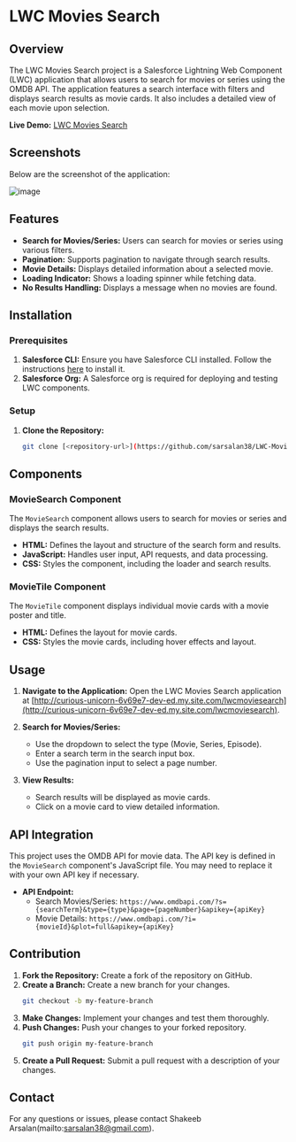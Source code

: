 # LWC Movies Search

## Overview

The LWC Movies Search project is a Salesforce Lightning Web Component (LWC) application that allows users to search for movies or series using the OMDB API. The application features a search interface with filters and displays search results as movie cards. It also includes a detailed view of each movie upon selection.

**Live Demo:** [LWC Movies Search](http://curious-unicorn-6v69e7-dev-ed.my.site.com/lwcmoviesearch)

## Screenshots

Below are the screenshot of the application:

![image](https://github.com/user-attachments/assets/763608e5-76b4-4ce6-86e0-d9ef44e69262)


## Features

- **Search for Movies/Series:** Users can search for movies or series using various filters.
- **Pagination:** Supports pagination to navigate through search results.
- **Movie Details:** Displays detailed information about a selected movie.
- **Loading Indicator:** Shows a loading spinner while fetching data.
- **No Results Handling:** Displays a message when no movies are found.

## Installation

### Prerequisites

1. **Salesforce CLI:** Ensure you have Salesforce CLI installed. Follow the instructions [here](https://developer.salesforce.com/tools/sfdxcli) to install it.
2. **Salesforce Org:** A Salesforce org is required for deploying and testing LWC components.

### Setup

1. **Clone the Repository:**
   ```bash
   git clone [<repository-url>](https://github.com/sarsalan38/LWC-Movie-Project.git)

## Components

### MovieSearch Component
The `MovieSearch` component allows users to search for movies or series and displays the search results.

- **HTML:** Defines the layout and structure of the search form and results.
- **JavaScript:** Handles user input, API requests, and data processing.
- **CSS:** Styles the component, including the loader and search results.

### MovieTile Component
The `MovieTile` component displays individual movie cards with a movie poster and title.

- **HTML:** Defines the layout for movie cards.
- **CSS:** Styles the movie cards, including hover effects and layout.

## Usage

1. **Navigate to the Application:**
   Open the LWC Movies Search application at [http://curious-unicorn-6v69e7-dev-ed.my.site.com/lwcmoviesearch](http://curious-unicorn-6v69e7-dev-ed.my.site.com/lwcmoviesearch).

2. **Search for Movies/Series:**
   - Use the dropdown to select the type (Movie, Series, Episode).
   - Enter a search term in the search input box.
   - Use the pagination input to select a page number.

3. **View Results:**
   - Search results will be displayed as movie cards.
   - Click on a movie card to view detailed information.

## API Integration

This project uses the OMDB API for movie data. The API key is defined in the `MovieSearch` component's JavaScript file. You may need to replace it with your own API key if necessary.

- **API Endpoint:**
  - Search Movies/Series: `https://www.omdbapi.com/?s={searchTerm}&type={type}&page={pageNumber}&apikey={apiKey}`
  - Movie Details: `https://www.omdbapi.com/?i={movieId}&plot=full&apikey={apiKey}`

## Contribution

1. **Fork the Repository:** Create a fork of the repository on GitHub.
2. **Create a Branch:** Create a new branch for your changes.
    ```bash
    git checkout -b my-feature-branch
    ```
3. **Make Changes:** Implement your changes and test them thoroughly.
4. **Push Changes:** Push your changes to your forked repository.
    ```bash
    git push origin my-feature-branch
    ```
5. **Create a Pull Request:** Submit a pull request with a description of your changes.

## Contact

For any questions or issues, please contact Shakeeb Arsalan(mailto:sarsalan38@gmail.com).
